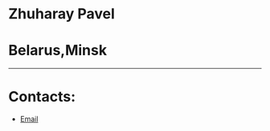 # Zhuharay Pavel
# Belarus,Minsk


__________________


# Contacts:


- [Email](https://e.mail.ru/inbox/ "rr")
